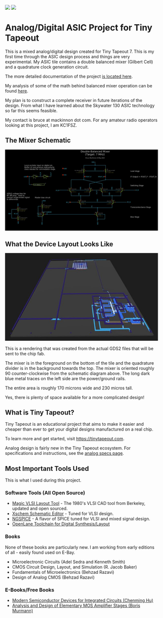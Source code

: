 ![](../../workflows/gds/badge.svg) ![](../../workflows/docs/badge.svg)

# Analog/Digital ASIC Project for Tiny Tapeout

This is a mixed analog/digital design created for Tiny Tapeout 7. This is my first time through the ASIC design process and things are very experimental.
My ASIC tile contains a double balanced mixer (Gilbert Cell) and a quadrature 
clock generation circuit.

The more detailed documentation of the project [is located here](docs/info.md).

My analysis of some of the math behind balanced mixer operation can be found [here](docs/math.md).

My plan is to construct a complete receiver in future iterations of the design.
From what I have learned about the Skywater 130 ASIC technology so far this 
seems feasible.

My contact is bruce at mackinnon dot com. For any amateur radio operators looking 
at this project, I am KC1FSZ.

## The Mixer Schematic

![Mixer](docs/cap2.jpg)

## What the Device Layout Looks Like

![Layout](docs/cap3.jpg)

This is a rendering that was created from the actual GDS2 files that will be sent 
to the chip fab.  

The mixer is in the foreground on the bottom of the tile and the quadrature divider is 
in the background towards the top. The mixer is oriented roughly 90 counter-clockwise
from the schematic diagram above. The long dark blue metal traces on the left side 
are the power/ground rails.

The entire area is roughly 170 microns wide and 230 micros tall.

Yes, there is plenty of space available for a more complicated design!

## What is Tiny Tapeout?

Tiny Tapeout is an educational project that aims to make it easier and cheaper than ever to get your digital designs manufactured on a real chip.

To learn more and get started, visit https://tinytapeout.com.

Analog design is fairly new in the Tiny Tapeout ecosystem. For specifications and 
instructions, see the [analog specs page](https://tinytapeout.com/specs/analog/).

## Most Important Tools Used

This is what I used during this project.  

### Software Tools (All Open Source)

* [Magic VLSI Layout Tool](http://opencircuitdesign.com/magic/) - The 1980's VLSI CAD tool from 
Berkeley, updated and open sourced.
* [Xschem Schematic Editor](http://repo.hu/projects/xschem/xschem_man/xschem_man.html) - Tuned for VLSI design.
* [NGSPICE](https://ngspice.sourceforge.io/) - A flavor of SPICE tuned for VLSI and mixed signal design.
* [OpenLane Toolchain for Digital Synthesis/Layout](https://efabless.com/openlane)

### Books

None of these books are particularly new. I am working from early 
editions of all - easily found used on E-Bay.

* Microelectronic Circuits (Adel Sedra and Kenneth Smith)
* CMOS Circuit Design, Layout, and Simulation (R. Jacob Baker)
* Fundamentals of Microelectronics (Behzad Razavi)
* Design of Analog CMOS (Behzad Razavi)

### E-Books/Free Books

* [Modern Semiconductor Devices for Integrated Circuits (Chenming Hu)](https://www.chu.berkeley.edu/modern-semiconductor-devices-for-integrated-circuits-chenming-calvin-hu-2010/)
* [Analysis and Design of Elementary MOS Amplifier Stages (Boris Murmann)](https://github.com/bmurmann/Book-on-MOS-stages/blob/main/book/Analysis%20and%20Design%20of%20Elementary%20MOS%20Amplifier%20Stages.pdf)
